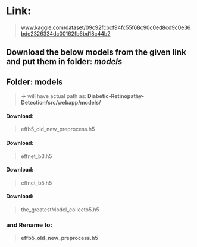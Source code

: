 # Link:
> www.kaggle.com/dataset/09c92fcbcf94fc55f68c90c0ed8cd9c0e36bde2326334dc00162fb6bd18c44b2

## Download the below  models from the given link and put them in folder: **_models_**
## Folder: models
> -> will have actual path as: **Diabetic-Retinopathy-Detection/src/webapp/models/**

#### Download: 
>effb5_old_new_preprocess.h5

#### Download: 
>effnet_b3.h5

#### Download:
>effnet_b5.h5

#### Download:
>the_greatestModel_collectb5.h5 
### and Rename to:
>**effb5_old_new_preprocess.h5**
